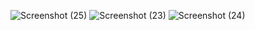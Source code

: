 ![Screenshot (25)](https://user-images.githubusercontent.com/90496360/194762805-ada8a864-f4e2-4af0-a8f6-eac4731bff65.png)
![Screenshot (23)](https://user-images.githubusercontent.com/90496360/194762701-d0a79bb5-9394-4e53-aa83-fa3a521446b7.png)
![Screenshot (24)](https://user-images.githubusercontent.com/90496360/194762705-3c8c8480-79b3-45bf-bbb6-cde31d230964.png)

